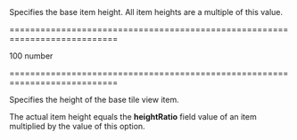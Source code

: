 <!--**
/*-------------------------------------------
    Auto-generated file. Do not modify.
-------------------------------------------

**-->
<!--d-->Specifies the base item height. All item heights are a multiple of this value.<!--/d-->
===========================================================================
<!--default-->100<!--/default-->
<!--type-->number<!--/type-->
===========================================================================

<!--shortDescription-->
Specifies the height of the base tile view item.
<!--/shortDescription-->

<!--fullDescription-->
The actual item height equals the **heightRatio** field value of an item multiplied by the value of this option.


<!--/fullDescription-->